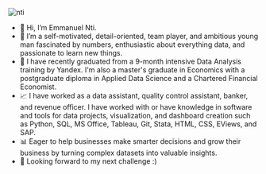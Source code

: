 ![nti](https://user-images.githubusercontent.com/51451027/143777025-8bd5d860-7b1f-4694-b2de-232d94b2bdaa.PNG)
- 👋 Hi, I’m Emmanuel Nti.
- 👀 I’m a self-motivated, detail-oriented, team player, and ambitious young man fascinated by numbers, enthusiastic about everything data, and passionate to learn new things.
- 🌱 I have recently graduated from a 9-month intensive Data Analysis training by Yandex. I'm also a master's graduate in Economics with a postgraduate diploma in Applied Data Science and a Chartered Financial Economist.
- 📈 I have worked as a data assistant, quality control assistant, banker, and revenue officer. I have worked with or have knowledge in software and tools for data projects, visualization, and dashboard creation such as Python, SQL, MS Office, Tableau, Git, Stata, HTML, CSS, EViews, and SAP. 
- 📊 Eager to help businesses make smarter decisions and grow their business by turning complex datasets into valuable insights.
- 💞️ Looking forward to my next challenge :) 


<!---
Emmanuel-Nti/Emmanuel-Nti is a ✨ special ✨ repository because its `README.md` (this file) appears on your GitHub profile.
You can click the Preview link to take a look at your changes.
--->

